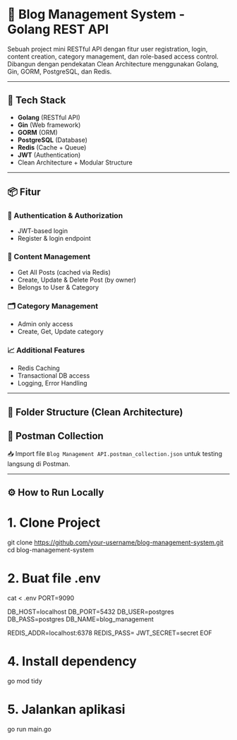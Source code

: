 # 📝 Blog Management System - Golang REST API

Sebuah project mini RESTful API dengan fitur user registration, login, content creation, category management, dan role-based access control. Dibangun dengan pendekatan Clean Architecture menggunakan Golang, Gin, GORM, PostgreSQL, dan Redis.

---

## 🚀 Tech Stack

- **Golang** (RESTful API)
- **Gin** (Web framework)
- **GORM** (ORM)
- **PostgreSQL** (Database)
- **Redis** (Cache + Queue)
- **JWT** (Authentication)
- Clean Architecture + Modular Structure

---

## 📦 Fitur

### 🔐 Authentication & Authorization
- JWT-based login
- Register & login endpoint

### 📝 Content Management
- Get All Posts (cached via Redis)
- Create, Update & Delete Post (by owner)
- Belongs to User & Category

### 🗂 Category Management
- Admin only access
- Create, Get, Update category

### 📈 Additional Features
- Redis Caching
- Transactional DB access
- Logging, Error Handling

---

## 📁 Folder Structure (Clean Architecture)

## 🧪 Postman Collection

📥 Import file `Blog Management API.postman_collection.json` untuk testing langsung di Postman.

---

## ⚙️ How to Run Locally

# 1. Clone Project
git clone https://github.com/your-username/blog-management-system.git
cd blog-management-system


# 2. Buat file .env
cat <<EOF > .env
PORT=9090

DB_HOST=localhost
DB_PORT=5432
DB_USER=postgres
DB_PASS=postgres
DB_NAME=blog_management

REDIS_ADDR=localhost:6378
REDIS_PASS=
JWT_SECRET=secret
EOF

# 4. Install dependency
go mod tidy

# 5. Jalankan aplikasi
go run main.go


